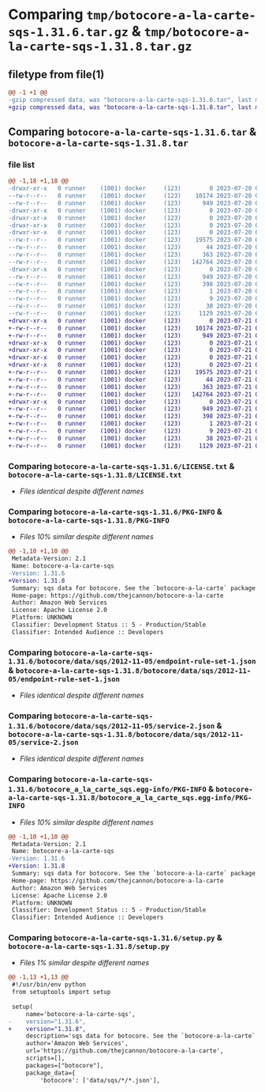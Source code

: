 # Comparing `tmp/botocore-a-la-carte-sqs-1.31.6.tar.gz` & `tmp/botocore-a-la-carte-sqs-1.31.8.tar.gz`

## filetype from file(1)

```diff
@@ -1 +1 @@
-gzip compressed data, was "botocore-a-la-carte-sqs-1.31.6.tar", last modified: Thu Jul 20 01:20:40 2023, max compression
+gzip compressed data, was "botocore-a-la-carte-sqs-1.31.8.tar", last modified: Fri Jul 21 01:21:50 2023, max compression
```

## Comparing `botocore-a-la-carte-sqs-1.31.6.tar` & `botocore-a-la-carte-sqs-1.31.8.tar`

### file list

```diff
@@ -1,18 +1,18 @@
-drwxr-xr-x   0 runner    (1001) docker     (123)        0 2023-07-20 01:20:40.078875 botocore-a-la-carte-sqs-1.31.6/
--rw-r--r--   0 runner    (1001) docker     (123)    10174 2023-07-20 01:20:39.000000 botocore-a-la-carte-sqs-1.31.6/LICENSE.txt
--rw-r--r--   0 runner    (1001) docker     (123)      949 2023-07-20 01:20:40.078875 botocore-a-la-carte-sqs-1.31.6/PKG-INFO
-drwxr-xr-x   0 runner    (1001) docker     (123)        0 2023-07-20 01:20:40.074875 botocore-a-la-carte-sqs-1.31.6/botocore/
-drwxr-xr-x   0 runner    (1001) docker     (123)        0 2023-07-20 01:20:40.074875 botocore-a-la-carte-sqs-1.31.6/botocore/data/
-drwxr-xr-x   0 runner    (1001) docker     (123)        0 2023-07-20 01:20:40.074875 botocore-a-la-carte-sqs-1.31.6/botocore/data/sqs/
-drwxr-xr-x   0 runner    (1001) docker     (123)        0 2023-07-20 01:20:40.074875 botocore-a-la-carte-sqs-1.31.6/botocore/data/sqs/2012-11-05/
--rw-r--r--   0 runner    (1001) docker     (123)    19575 2023-07-20 01:19:55.000000 botocore-a-la-carte-sqs-1.31.6/botocore/data/sqs/2012-11-05/endpoint-rule-set-1.json
--rw-r--r--   0 runner    (1001) docker     (123)       44 2023-07-20 01:19:55.000000 botocore-a-la-carte-sqs-1.31.6/botocore/data/sqs/2012-11-05/examples-1.json
--rw-r--r--   0 runner    (1001) docker     (123)      363 2023-07-20 01:19:55.000000 botocore-a-la-carte-sqs-1.31.6/botocore/data/sqs/2012-11-05/paginators-1.json
--rw-r--r--   0 runner    (1001) docker     (123)   142764 2023-07-20 01:19:55.000000 botocore-a-la-carte-sqs-1.31.6/botocore/data/sqs/2012-11-05/service-2.json
-drwxr-xr-x   0 runner    (1001) docker     (123)        0 2023-07-20 01:20:40.078875 botocore-a-la-carte-sqs-1.31.6/botocore_a_la_carte_sqs.egg-info/
--rw-r--r--   0 runner    (1001) docker     (123)      949 2023-07-20 01:20:40.000000 botocore-a-la-carte-sqs-1.31.6/botocore_a_la_carte_sqs.egg-info/PKG-INFO
--rw-r--r--   0 runner    (1001) docker     (123)      398 2023-07-20 01:20:40.000000 botocore-a-la-carte-sqs-1.31.6/botocore_a_la_carte_sqs.egg-info/SOURCES.txt
--rw-r--r--   0 runner    (1001) docker     (123)        1 2023-07-20 01:20:40.000000 botocore-a-la-carte-sqs-1.31.6/botocore_a_la_carte_sqs.egg-info/dependency_links.txt
--rw-r--r--   0 runner    (1001) docker     (123)        9 2023-07-20 01:20:40.000000 botocore-a-la-carte-sqs-1.31.6/botocore_a_la_carte_sqs.egg-info/top_level.txt
--rw-r--r--   0 runner    (1001) docker     (123)       38 2023-07-20 01:20:40.078875 botocore-a-la-carte-sqs-1.31.6/setup.cfg
--rw-r--r--   0 runner    (1001) docker     (123)     1129 2023-07-20 01:20:39.000000 botocore-a-la-carte-sqs-1.31.6/setup.py
+drwxr-xr-x   0 runner    (1001) docker     (123)        0 2023-07-21 01:21:50.295463 botocore-a-la-carte-sqs-1.31.8/
+-rw-r--r--   0 runner    (1001) docker     (123)    10174 2023-07-21 01:21:50.000000 botocore-a-la-carte-sqs-1.31.8/LICENSE.txt
+-rw-r--r--   0 runner    (1001) docker     (123)      949 2023-07-21 01:21:50.291463 botocore-a-la-carte-sqs-1.31.8/PKG-INFO
+drwxr-xr-x   0 runner    (1001) docker     (123)        0 2023-07-21 01:21:50.291463 botocore-a-la-carte-sqs-1.31.8/botocore/
+drwxr-xr-x   0 runner    (1001) docker     (123)        0 2023-07-21 01:21:50.291463 botocore-a-la-carte-sqs-1.31.8/botocore/data/
+drwxr-xr-x   0 runner    (1001) docker     (123)        0 2023-07-21 01:21:50.291463 botocore-a-la-carte-sqs-1.31.8/botocore/data/sqs/
+drwxr-xr-x   0 runner    (1001) docker     (123)        0 2023-07-21 01:21:50.291463 botocore-a-la-carte-sqs-1.31.8/botocore/data/sqs/2012-11-05/
+-rw-r--r--   0 runner    (1001) docker     (123)    19575 2023-07-21 01:21:06.000000 botocore-a-la-carte-sqs-1.31.8/botocore/data/sqs/2012-11-05/endpoint-rule-set-1.json
+-rw-r--r--   0 runner    (1001) docker     (123)       44 2023-07-21 01:21:06.000000 botocore-a-la-carte-sqs-1.31.8/botocore/data/sqs/2012-11-05/examples-1.json
+-rw-r--r--   0 runner    (1001) docker     (123)      363 2023-07-21 01:21:06.000000 botocore-a-la-carte-sqs-1.31.8/botocore/data/sqs/2012-11-05/paginators-1.json
+-rw-r--r--   0 runner    (1001) docker     (123)   142764 2023-07-21 01:21:06.000000 botocore-a-la-carte-sqs-1.31.8/botocore/data/sqs/2012-11-05/service-2.json
+drwxr-xr-x   0 runner    (1001) docker     (123)        0 2023-07-21 01:21:50.291463 botocore-a-la-carte-sqs-1.31.8/botocore_a_la_carte_sqs.egg-info/
+-rw-r--r--   0 runner    (1001) docker     (123)      949 2023-07-21 01:21:50.000000 botocore-a-la-carte-sqs-1.31.8/botocore_a_la_carte_sqs.egg-info/PKG-INFO
+-rw-r--r--   0 runner    (1001) docker     (123)      398 2023-07-21 01:21:50.000000 botocore-a-la-carte-sqs-1.31.8/botocore_a_la_carte_sqs.egg-info/SOURCES.txt
+-rw-r--r--   0 runner    (1001) docker     (123)        1 2023-07-21 01:21:50.000000 botocore-a-la-carte-sqs-1.31.8/botocore_a_la_carte_sqs.egg-info/dependency_links.txt
+-rw-r--r--   0 runner    (1001) docker     (123)        9 2023-07-21 01:21:50.000000 botocore-a-la-carte-sqs-1.31.8/botocore_a_la_carte_sqs.egg-info/top_level.txt
+-rw-r--r--   0 runner    (1001) docker     (123)       38 2023-07-21 01:21:50.295463 botocore-a-la-carte-sqs-1.31.8/setup.cfg
+-rw-r--r--   0 runner    (1001) docker     (123)     1129 2023-07-21 01:21:50.000000 botocore-a-la-carte-sqs-1.31.8/setup.py
```

### Comparing `botocore-a-la-carte-sqs-1.31.6/LICENSE.txt` & `botocore-a-la-carte-sqs-1.31.8/LICENSE.txt`

 * *Files identical despite different names*

### Comparing `botocore-a-la-carte-sqs-1.31.6/PKG-INFO` & `botocore-a-la-carte-sqs-1.31.8/PKG-INFO`

 * *Files 10% similar despite different names*

```diff
@@ -1,10 +1,10 @@
 Metadata-Version: 2.1
 Name: botocore-a-la-carte-sqs
-Version: 1.31.6
+Version: 1.31.8
 Summary: sqs data for botocore. See the `botocore-a-la-carte` package for more info.
 Home-page: https://github.com/thejcannon/botocore-a-la-carte
 Author: Amazon Web Services
 License: Apache License 2.0
 Platform: UNKNOWN
 Classifier: Development Status :: 5 - Production/Stable
 Classifier: Intended Audience :: Developers
```

### Comparing `botocore-a-la-carte-sqs-1.31.6/botocore/data/sqs/2012-11-05/endpoint-rule-set-1.json` & `botocore-a-la-carte-sqs-1.31.8/botocore/data/sqs/2012-11-05/endpoint-rule-set-1.json`

 * *Files identical despite different names*

### Comparing `botocore-a-la-carte-sqs-1.31.6/botocore/data/sqs/2012-11-05/service-2.json` & `botocore-a-la-carte-sqs-1.31.8/botocore/data/sqs/2012-11-05/service-2.json`

 * *Files identical despite different names*

### Comparing `botocore-a-la-carte-sqs-1.31.6/botocore_a_la_carte_sqs.egg-info/PKG-INFO` & `botocore-a-la-carte-sqs-1.31.8/botocore_a_la_carte_sqs.egg-info/PKG-INFO`

 * *Files 10% similar despite different names*

```diff
@@ -1,10 +1,10 @@
 Metadata-Version: 2.1
 Name: botocore-a-la-carte-sqs
-Version: 1.31.6
+Version: 1.31.8
 Summary: sqs data for botocore. See the `botocore-a-la-carte` package for more info.
 Home-page: https://github.com/thejcannon/botocore-a-la-carte
 Author: Amazon Web Services
 License: Apache License 2.0
 Platform: UNKNOWN
 Classifier: Development Status :: 5 - Production/Stable
 Classifier: Intended Audience :: Developers
```

### Comparing `botocore-a-la-carte-sqs-1.31.6/setup.py` & `botocore-a-la-carte-sqs-1.31.8/setup.py`

 * *Files 1% similar despite different names*

```diff
@@ -1,13 +1,13 @@
 #!/usr/bin/env python
 from setuptools import setup
 
 setup(
     name='botocore-a-la-carte-sqs',
-    version="1.31.6",
+    version="1.31.8",
     description='sqs data for botocore. See the `botocore-a-la-carte` package for more info.',
     author='Amazon Web Services',
     url='https://github.com/thejcannon/botocore-a-la-carte',
     scripts=[],
     packages=["botocore"],
     package_data={
         'botocore': ['data/sqs/*/*.json'],
```

